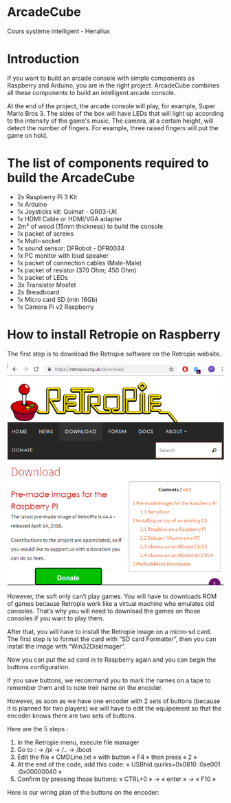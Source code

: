 # ArcadeCube
Cours système intelligent - Henallux

# Introduction

If you want to build an arcade console with simple components as Raspberry and Arduino, you are in the right project. ArcadeCube combines all these components to build an intelligent arcade console. 

At the end of the project, the arcade console will play, for example, Super Mario Bros 3. The sides of the box will have LEDs that will light up according to the intensity of the game's music. The camera, at a certain height, will detect the number of fingers. For example, three raised fingers will put the game on hold.

# The list of components required to build the ArcadeCube

- 2x Raspberry Pi 3 Kit
- 1x Arduino 
- 1x Joysticks kit: Quimat - QR03-UK
- 1x HDMI Cable or HDMI/VGA adapter 
- 2m² of wood (15mm thickness) to build the console
- 1x packet of screws
- 1x Multi-socket
- 1x sound sensor: DFRobot - DFR0034
- 1x PC monitor with loud speaker
- 1x packet of connection cables (Male-Male)
- 1x packet of resistor (370 Ohm; 450 Ohm)
- 1x packet of LEDs
- 3x Transistor Mosfet
- 2x Breadboard
- 1x Micro card SD (min 16Gb)
- 1x Camera Pi v2 Raspberry

# How to install Retropie on Raspberry

The first step is to download the Retropie software on the Retropie website.

![](ReadMe%20Image/1.png)

However, the soft only can’t play games. 
You will have to downloads ROM of games because Retropie work like a virtual machine who emulates old consoles.
That’s why you will need to download the games on those consoles if you want to play them.

After that, you will have to install the Retropie image on a micro-sd card. The first step is to format the card with “SD card Formatter”, then you can install the image with “Win32DiskImager”.

Now you can put the sd card in te Raspberry again and you can begin the buttons configuration.

If you save buttons, we recommand you to mark the names on a tape to remember them and to note treir name on the encoder.

However, as soon as we have one encoder with 2 sets of buttons (because it is planned for two players) we will have to edit the equipement so that the encoder knows there are two sets of buttons.

Here are the 5 steps :
1. In the Retropie menu, execute file manager
2. Go to :     → /pi       → /..      → /boot
3. Edit the file « CMDLine.txt » with button « F4 » then press « 2 »
4. At the end of the code, add this code: « USBhid.quirks=0x0810 :0xe001 :0x00000040 »
5. Confirm by pressing those buttons: « CTRL+0 » → « enter » → « F10 »

Here is our wiring plan of the buttons on the encoder:
